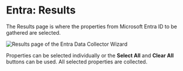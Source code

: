 # Entra: Results

The Results page is where the properties from Microsoft Entra ID to be gathered are selected.

![Results page of the Entra Data Collector Wizard](/img/product_docs/accessanalyzer/admin/datacollector/adinventory/results.webp)

Properties can be selected individually or the **Select All** and **Clear All** buttons can be used.
All selected properties are collected.
